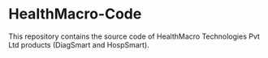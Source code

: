 # HealthMacro-Code

This repository contains the source code of HealthMacro Technologies Pvt Ltd products (DiagSmart and HospSmart).
